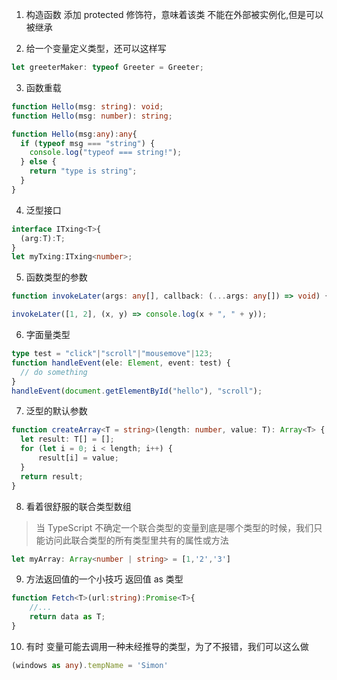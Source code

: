 1. 构造函数 添加 protected 修饰符，意味着该类 不能在外部被实例化,但是可以被继承

2. 给一个变量定义类型，还可以这样写 
```ts
let greeterMaker: typeof Greeter = Greeter;
```

3. 函数重载
```ts
function Hello(msg: string): void;
function Hello(msg: number): string;

function Hello(msg:any):any{
  if (typeof msg === "string") {
    console.log("typeof === string!");
  } else {
    return "type is string";
  }
}
```

4. 泛型接口
```ts
interface ITxing<T>{
  (arg:T):T;
}
let myTxing:ITxing<number>;
```

5. 函数类型的参数
```ts
function invokeLater(args: any[], callback: (...args: any[]) => void) { }

invokeLater([1, 2], (x, y) => console.log(x + ", " + y));
```

6. 字面量类型
```ts
type test = "click"|"scroll"|"mousemove"|123;       
function handleEvent(ele: Element, event: test) {   
  // do something
}
handleEvent(document.getElementById("hello"), "scroll");  
```

7. 泛型的默认参数
```ts
function createArray<T = string>(length: number, value: T): Array<T> {
  let result: T[] = [];
  for (let i = 0; i < length; i++) {
      result[i] = value;
  }
  return result;
}
```

8. 看着很舒服的联合类型数组
> 当 TypeScript 不确定一个联合类型的变量到底是哪个类型的时候，我们只能访问此联合类型的所有类型里共有的属性或方法
```ts
let myArray: Array<number | string> = [1,'2','3']
```

9. 方法返回值的一个小技巧 返回值 as 类型 
```ts
function Fetch<T>(url:string):Promise<T>{
	//...
	return data as T;
}
```

10. 有时 变量可能去调用一种未经推导的类型，为了不报错，我们可以这么做
```ts
(windows as any).tempName = 'Simon'
```
